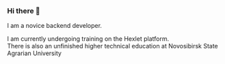 ### Hi there 👋
<p> I am a novice backend developer.</p>
<p>I am currently undergoing training on the Hexlet platform.
<br>There is also an unfinished higher technical education at Novosibirsk State Agrarian University</p>


<!--
**LotBag/LotBag** is a ✨ _special_ ✨ repository because its `README.md` (this file) appears on your GitHub profile.

Here are some ideas to get you started:

- 🔭 I’m currently working on ...
- 🌱 I’m currently learning ...
- 👯 I’m looking to collaborate on ...
- 🤔 I’m looking for help with ...
- 💬 Ask me about ...
- 📫 How to reach me: ...
- 😄 Pronouns: ...
- ⚡ Fun fact: ...
-->
